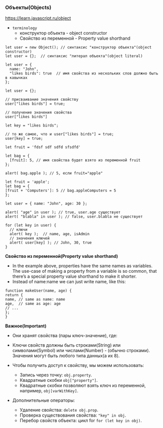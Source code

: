 ### Объекты(Objects)

https://learn.javascript.ru/object

- `terminology`
    - конструктор объекта - object constructor
    - Свойство из переменной - Property value shorthand

>

    let user = new Object(); // синтаксис "конструктор объекта"(object constructor)
    let user = {};  // синтаксис "литерал объекта"(object literal)

    let user = {
      name: "John",
      "likes birds": true  // имя свойства из нескольких слов должно быть в кавычках
    };
    
    let user = {};
    
    // присваивание значения свойству
    user["likes birds"] = true;
    
    // получение значения свойства
    user["likes birds"]
    
    let key = "likes birds";
   
    // то же самое, что и user["likes birds"] = true;
    user[key] = true;

    let fruit = 'fdsf sdf sdfd sfsdfd'
    
    let bag = {
      [fruit]: 5, // имя свойства будет взято из переменной fruit
    };
    
    alert( bag.apple ); // 5, если fruit="apple"

    let fruit = 'apple';
    let bag = {
    [fruit + 'Computers']: 5 // bag.appleComputers = 5
    };
    
    let user = { name: "John", age: 30 };
    
    alert( "age" in user ); // true, user.age существует
    alert( "blabla" in user ); // false, user.blabla не существует
    
    for (let key in user) {
      // ключи
      alert( key );  // name, age, isAdmin
      // значения ключей
      alert( user[key] ); // John, 30, true
    }

**Свойство из переменной(Property value shorthand)**

- In the example above, properties have the same names as variables. The use-case of making a property from a variable
  is
  so common, that there’s a special property value shorthand to make it shorter.
- Instead of name:name we can just write name, like this:

>

    function makeUser(name, age) {
    return {
    name, // same as name: name
    age,  // same as age: age
    // ...
    };
    }

**Важное(Important)**

- Они хранят свойства (пары ключ-значение), где:
- Ключи свойств должны быть строками(String) или символами(Symbol) или числами(Number) - (обычно строками). Значения
  могут быть любого типа данных(а их 8).


- Чтобы получить доступ к свойству, мы можем использовать:
    - Запись через точку: `obj.property`.
    - Квадратные скобки `obj["property"]`.
    - Квадратные скобки позволяют взять ключ из переменной, например, `obj[varWithKey]`.

- Дополнительные операторы:
    - Удаление свойства: `delete obj.prop`.
    - Проверка существования свойства: `"key" in obj`.
    - Перебор свойств объекта: цикл for `for (let key in obj)`.
